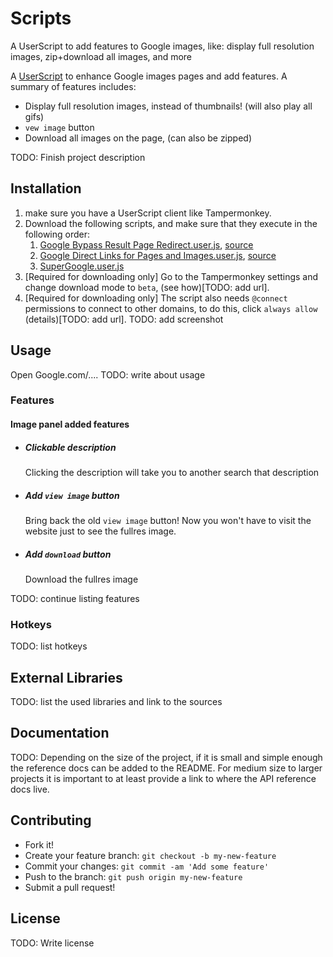 # Scripts

A UserScript to add features to Google images, like: display full resolution images, zip+download all images, and more

A [UserScript](https://openuserjs.org/about/Userscript-Beginners-HOWTO#what-is-a-user-script-) to enhance Google images pages and add features.
A summary of features includes:

- Display full resolution images, instead of thumbnails! (will also play all gifs)
- `vew image` button
- Download all images on the page, (can also be zipped)

TODO: Finish project description

## Installation

1. make sure you have a UserScript client like Tampermonkey.
2. Download the following scripts, and make sure that they execute in the following order:
   1. [Google Bypass Result Page Redirect.user.js](Google%20Bypass%20Result%20Page%20Redirect.user.js), [source](https://greasyfork.org/scripts/14150-google-%E7%BB%95%E8%BF%87%E6%90%9C%E7%B4%A2%E7%BB%93%E6%9E%9C%E7%BD%91%E9%A1%B5%E9%93%BE%E6%8E%A5%E9%87%8D%E5%AE%9A%E5%90%91/code/Google%EF%BC%9A%E7%BB%95%E8%BF%87%E6%90%9C%E7%B4%A2%E7%BB%93%E6%9E%9C%E7%BD%91%E9%A1%B5%E9%93%BE%E6%8E%A5%E9%87%8D%E5%AE%9A%E5%90%91.user.js)
   2. [Google Direct Links for Pages and Images.user.js](Google%20Direct%20Links%20for%20Pages%20and%20Images.user.js), [source](https://greasyfork.org/scripts/19210-google-direct-links-for-pages-and-images/code/Google:%20Direct%20Links%20for%20Pages%20and%20Images.user.js)
   3. [SuperGoogle.user.js](SuperGoogle.user.js)
3. [Required for downloading only] Go to the Tampermonkey settings and change download mode to `beta`, (see how)[TODO: add url].
4. [Required for downloading only] The script also needs `@connect` permissions to connect to other domains, to do this, click `always allow` (details)[TODO: add url]. TODO: add screenshot

## Usage

Open Google.com/....
TODO: write about usage

### Features

#### Image panel added features

- ##### Clickable description

    Clicking the description will take you to another search that description

- ##### Add `view image` button

    Bring back the old `view image` button! Now you won't have to visit the website just to see the fullres image.

- ##### Add `download` button

    Download the fullres image

TODO: continue listing features

### Hotkeys

TODO: list hotkeys

## External Libraries

TODO: list the used libraries and link to the sources

## Documentation

TODO: Depending on the size of the project, if it is small and simple enough the reference docs can be added to the README.
For medium size to larger projects it is important to at least provide a link to where the API reference docs live.

## Contributing

- Fork it!
- Create your feature branch: `git checkout -b my-new-feature`
- Commit your changes: `git commit -am 'Add some feature'`
- Push to the branch: `git push origin my-new-feature`
- Submit a pull request!

## License

TODO: Write license
